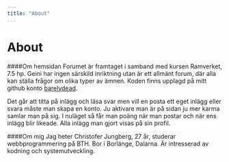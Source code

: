 ```yaml
---
title: "About"
...
```

About
=========================

####Om hemsidan
Forumet är framtaget i samband med kursen Ramverket, 7.5 hp. Geini har ingen särskild inriktning utan är ett allmänt forum, där alla kan ställa frågor om olika typer av ämnen. Koden finns upplagd på mitt github konto [barelydead](http://github.com/barelydead).

Det går att titta på inlägg och läsa svar men vill en posta ett eget inlägg eller svara måste man skapa en konto. Ju aktivare man är på sidan ju mer karma samlar man på sig. I nuläget så får man poäng när man postar och när ens inlägg blir likeade. Alla inlägg man gjort visas på sin profil.  


####Om mig
Jag heter Christofer Jungberg, 27 år, studerar webbprogrammering på BTH. Bor i Borlänge, Dalarna. Är intresserad av kodning och systemutveckling.
